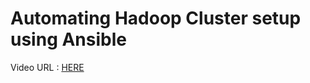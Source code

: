# Automating Hadoop Cluster setup using Ansible 

Video URL : [HERE](https://www.linkedin.com/posts/gaurav-pagare-8b721a193_task11-vimaldaga-righteducation-activity-6754921962042195969-yC-j)
